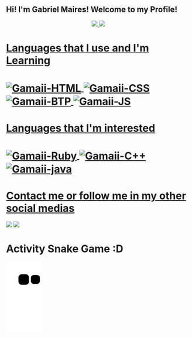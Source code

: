 ## Hi! I'm Gabriel Maires! Welcome to my Profile!
<div align="center">
  <a href="https://github.com/Gamaii">
  <img height="180em" src="https://github-readme-stats.vercel.app/api?username=Gamaii&show_icons=true&theme=dark&include_all_commits=true&count_private=true"/>
  <img height="180em" src="https://github-readme-stats.vercel.app/api/top-langs/?username=Gamaii&layout=compact&langs_count=7&theme=dark"/>
</div>
<div>
  
  <h1>Languages that I use and I'm Learning<h1>
  <img align="center" alt="Gamaii-HTML" height="40" width="90" src="https://img.shields.io/badge/HTML5-E34F26?style=for-the-badge&logo=html5&logoColor=white">
  <img align="center" alt="Gamaii-CSS" height="40" width="90" src="https://img.shields.io/badge/CSS3-1572B6?style=for-the-badge&logo=css3&logoColor=white">
  <img align="center" alt="Gamaii-BTP" height="40" width="110" src="https://img.shields.io/badge/Bootstrap-563D7C?style=for-the-badge&logo=bootstrap&logoColor=white">
  <img align="center" alt="Gamaii-JS" height="40" width="110" src="https://img.shields.io/badge/JavaScript-F7DF1E?style=for-the-badge&logo=javascript&logoColor=black">
</div>
    
 <div>
<h1>Languages that I'm interested<h1>
<img align="center" alt="Gamaii-Ruby" height="40" width="90" src="https://img.shields.io/badge/Ruby-CC342D?style=for-the-badge&logo=ruby&logoColor=white">
<img align="center" alt="Gamaii-C++" height="40" width="90" src="https://img.shields.io/badge/C%2B%2B-00599C?style=for-the-badge&logo=c%2B%2B&logoColor=white">
<img align="center" alt="Gamaii-java" height="40" width="90" src="https://img.shields.io/badge/Java-ED8B00?style=for-the-badge&logo=java&logoColor=white">
</div>
    
<div> 
  <h1>Contact me or follow me in my other social medias</h1>
  <a href = "mailto:gabriel.maires12@gmail.com"><img src="https://img.shields.io/badge/-Gmail-%23333?style=for-the-badge&logo=gmail&logoColor=white" target="_blank"></a>
  <a href="https://www.linkedin.com/in/gabrielmaires/" target="_blank"><img src="https://img.shields.io/badge/-LinkedIn-%230077B5?style=for-the-badge&logo=linkedin&logoColor=white" target="_blank"></a> 
  <br>
  <h1>Activity Snake Game :D</h1>
  
   ![Snake animation](https://github.com/Gamaii/Gamaii/blob/output/github-contribution-grid-snake.svg)
  
</div>
